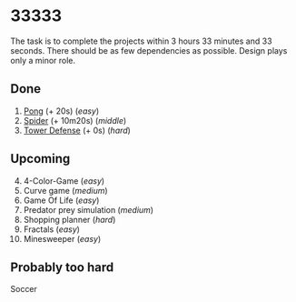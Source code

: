 # 33333

The task is to complete the projects within 3 hours 33 minutes and 33 seconds. There should be as few dependencies as possible. Design plays only a minor role.

## Done
1. [Pong](https://github.com/alexvoedi/33333_pong) (+ 20s) (_easy_)
2. [Spider](https://github.com/alexvoedi/33333_spider) (+ 10m20s) (_middle_)
3. [Tower Defense](https://github.com/alexvoedi/33333_tower-defense) (+ 0s) (_hard_)

## Upcoming

4. 4-Color-Game (_easy_)
5. Curve game (_medium_)
6. Game Of Life (_easy_)
7. Predator prey simulation (_medium_)
8. Shopping planner (_hard_)
9. Fractals (_easy_)
10. Minesweeper (_easy_)

## Probably too hard

Soccer
